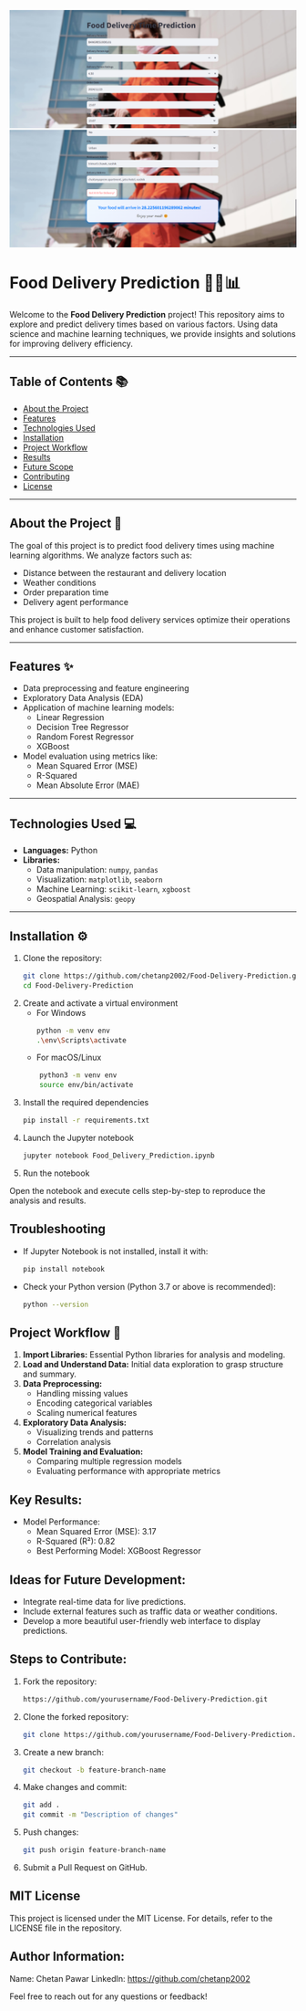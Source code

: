 
![My Image](https://raw.githubusercontent.com/chetanp2002/images/main/food%20prediction%201.png)
![My Image](https://raw.githubusercontent.com/chetanp2002/images/main/food%20prediction%202.png)


# Food Delivery Prediction 🚴🍕📊

Welcome to the **Food Delivery Prediction** project! This repository aims to explore and predict delivery times based on various factors. Using data science and machine learning techniques, we provide insights and solutions for improving delivery efficiency.

---

## Table of Contents 📚
- [About the Project](#about-the-project)
- [Features](#features)
- [Technologies Used](#technologies-used)
- [Installation](#installation)
- [Project Workflow](#project-workflow)
- [Results](#results)
- [Future Scope](#future-scope)
- [Contributing](#contributing)
- [License](#license)

---

## About the Project 📝
The goal of this project is to predict food delivery times using machine learning algorithms. We analyze factors such as:
- Distance between the restaurant and delivery location
- Weather conditions
- Order preparation time
- Delivery agent performance

This project is built to help food delivery services optimize their operations and enhance customer satisfaction.

---

## Features ✨
- Data preprocessing and feature engineering
- Exploratory Data Analysis (EDA)
- Application of machine learning models:
  - Linear Regression
  - Decision Tree Regressor
  - Random Forest Regressor
  - XGBoost
- Model evaluation using metrics like:
  - Mean Squared Error (MSE)
  - R-Squared
  - Mean Absolute Error (MAE)

---

## Technologies Used 💻
- **Languages:** Python
- **Libraries:**
  - Data manipulation: `numpy`, `pandas`
  - Visualization: `matplotlib`, `seaborn`
  - Machine Learning: `scikit-learn`, `xgboost`
  - Geospatial Analysis: `geopy`

---

## Installation ⚙️

1. Clone the repository:
   ```bash
   git clone https://github.com/chetanp2002/Food-Delivery-Prediction.git
   cd Food-Delivery-Prediction
2. Create and activate a virtual environment
    - For Windows
        ```bash
        python -m venv env
        .\env\Scripts\activate
    - For macOS/Linux
    ```bash
        python3 -m venv env
        source env/bin/activate
3. Install the required dependencies
    ```bash
    pip install -r requirements.txt
4. Launch the Jupyter notebook
    ```bash
    jupyter notebook Food_Delivery_Prediction.ipynb
5. Run the notebook

Open the notebook and execute cells step-by-step to reproduce the analysis and results.

## Troubleshooting
- If Jupyter Notebook is not installed, install it with:
    ```bash
    pip install notebook

- Check your Python version (Python 3.7 or above is recommended):
    ```bash
    python --version


## Project Workflow 🚀
1. **Import Libraries:** Essential Python libraries for analysis and modeling.
2. **Load and Understand Data:** Initial data exploration to grasp structure and summary.
3. **Data Preprocessing:**
    - Handling missing values
    - Encoding categorical variables
    - Scaling numerical features
4. **Exploratory Data Analysis:**
    - Visualizing trends and patterns
    - Correlation analysis
5. **Model Training and Evaluation:**
    - Comparing multiple regression models
    - Evaluating performance with appropriate metrics


## Key Results:
 - Model Performance:
   - Mean Squared Error (MSE): 3.17
   - R-Squared (R²): 0.82
   - Best Performing Model: XGBoost Regressor

## Ideas for Future Development:
 - Integrate real-time data for live predictions.
 - Include external features such as traffic data or weather conditions.
 - Develop a more beautiful user-friendly web interface to display predictions.


## Steps to Contribute:
1. Fork the repository:
    ```bash
    https://github.com/yourusername/Food-Delivery-Prediction.git
2. Clone the forked repository:
    ```bash
    git clone https://github.com/yourusername/Food-Delivery-Prediction.git
3. Create a new branch:
    ```bash
    git checkout -b feature-branch-name
4. Make changes and commit:
    ```bash
    git add .
    git commit -m "Description of changes"

5. Push changes:
    ```bash
    git push origin feature-branch-name

6. Submit a Pull Request on GitHub.

## MIT License
 This project is licensed under the MIT License.
 For details, refer to the LICENSE file in the repository.


## Author Information:
 Name: Chetan Pawar
 LinkedIn: https://github.com/chetanp2002

 Feel free to reach out for any questions or feedback!
